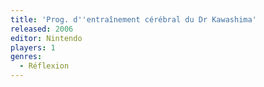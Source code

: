 ```yaml
---
title: 'Prog. d''entraînement cérébral du Dr Kawashima'
released: 2006
editor: Nintendo
players: 1
genres:
  - Réflexion
---
```


